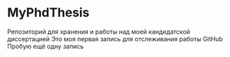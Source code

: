 ﻿# MyPhdThesis
Репозиторий для хранения и работы над моей кандидатской диссертацией
Это моя первая запись для отслеживания работы GitHub
Пробую ещё одну запись

